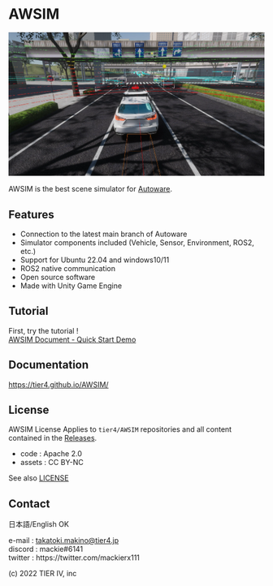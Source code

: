# AWSIM
 
![](/README_img/AWSIM.png)

AWSIM is the best scene simulator for [Autoware](https://github.com/autowarefoundation/autoware).

## Features

- Connection to the latest main branch of Autoware
- Simulator components included (Vehicle, Sensor, Environment, ROS2, etc.)
- Support for Ubuntu 22.04 and windows10/11
- ROS2 native communication
- Open source software
- Made with Unity Game Engine

## Tutorial

First, try the tutorial !  
[AWSIM Document - Quick Start Demo](https://tier4.github.io/AWSIM/GettingStarted/QuickStartDemo/)

## Documentation

https://tier4.github.io/AWSIM/

## License

AWSIM License
Applies to `tier4/AWSIM` repositories and all content contained in the [Releases](https://github.com/tier4/AWSIM/releases).

- code : Apache 2.0
- assets : CC BY-NC

See also [LICENSE](./LICENSE)

## Contact

日本語/English OK

e-mail : takatoki.makino@tier4.jp  
discord : mackie#6141  
twitter : https&#58;//twitter.com/mackierx111

(c) 2022 TIER IV, inc
